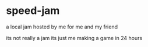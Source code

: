 # speed-jam

a local jam hosted by me for me and my friend

its not really a jam its just me making a game in 24 hours
